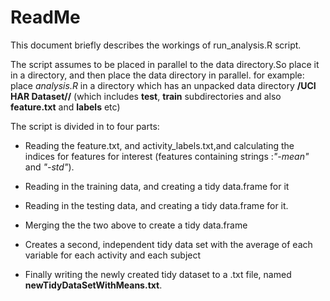 ReadMe 
========================================================

This document briefly describes the workings of run_analysis.R script.


The script assumes to be placed in parallel to the data directory.So place it in a directory, and then place the data directory in parallel. for example: place *analysis.R* in a directory which has an unpacked data directory **/UCI HAR Dataset//** (which includes **test**, **train** subdirectories and also **feature.txt** and **labels** etc)


The script is divided in to four parts:
- Reading the feature.txt, and activity_labels.txt,and calculating
the indices for features for interest (features containing strings :*"-mean"* and *"-std"*).

- Reading in the training data, and creating a tidy data.frame for it

- Reading in the testing data, and creating a tidy data.frame for it.

- Merging the the two above to create  a tidy data.frame

- Creates a second, independent tidy data set with the average of each variable for each activity and each subject
- Finally writing the newly created tidy dataset to a .txt file, named **newTidyDataSetWithMeans.txt**.
